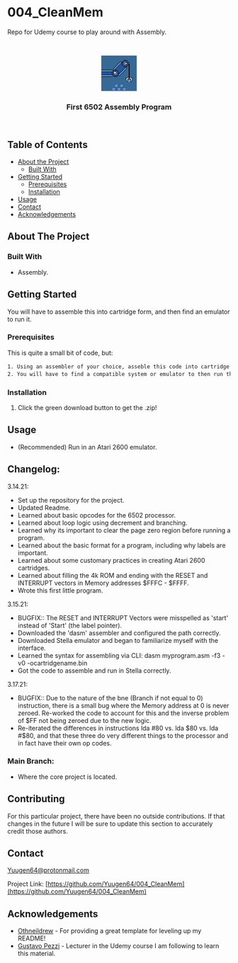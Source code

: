<!-- *** UPDATE THIS FOR EACH REPO *** -->
# 004_CleanMem
Repo for Udemy course to play around with Assembly.

<!-- PROJECT LOGO -->
<br />
<p align="center">
  <a href="https://github.com/Yuugen64/004_CleanMem/README.md">
    <img src="001_AssemblySprite.png" alt="Logo" width="80" height="80">
  </a>

  <h3 align="center">First 6502 Assembly Program</h3>
  
  <br />
  </p>
</p>



<!-- TABLE OF CONTENTS -->
## Table of Contents

* [About the Project](#about-the-project)
  * [Built With](#built-with)
* [Getting Started](#getting-started)
  * [Prerequisites](#prerequisites)
  * [Installation](#installation)
* [Usage](#usage)
* [Contact](#contact)
* [Acknowledgements](#acknowledgements)




<!-- ABOUT THE PROJECT -->
## About The Project

<!-- [![Product Name Screen Shot][product-screenshot]](https://example.com) -->


### Built With
* Assembly.



<!-- GETTING STARTED -->
## Getting Started

You will have to assemble this into cartridge form, and then find an emulator to run it.



### Prerequisites

This is quite a small bit of code, but:
```sh
1. Using an assembler of your choice, asseble this code into cartridge format so that it can be executed.
2. You will have to find a compatible system or emulator to then run the code.
```

### Installation

1. Click the green download button to get the .zip!



<!-- USAGE EXAMPLES -->
## Usage
- (Recommended) Run in an Atari 2600 emulator.

<!-- CHANGELOG -->
## Changelog:
<!-- DATES and what changed/was accomplished on that day. -->

3.14.21:
- Set up the repository for the project.
- Updated Readme.
- Learned about basic opcodes for the 6502 processor.
- Learned about loop logic using decrement and branching.
- Learned why its important to clear the page zero region before running a program.
- Learned about the basic format for a program, including why labels are important.
- Learned about some customary practices in creating Atari 2600 cartridges.
- Learned about filling the 4k ROM and ending with the RESET and INTERRUPT vectors in Memory addresses $FFFC - $FFFF.
- Wrote this first little program.

3.15.21:
- BUGFIX:: The RESET and INTERRUPT Vectors were misspelled as 'start' instead of 'Start' (the label pointer).
- Downloaded the 'dasm' assembler and configured the path correctly.
- Downloaded Stella emulator and began to familiarize myself with the interface.
- Learned the syntax for assembling via CLI: dasm myprogram.asm -f3 -v0 -ocartridgename.bin
- Got the code to assemble and run in Stella correctly.

3.17.21:
- BUGFIX:: Due to the nature of the bne (Branch if not equal to 0) instruction, there is a small bug where the Memory address at 0 is never zeroed. Re-worked the code to account for this and the inverse problem of $FF not being zeroed due to the new logic.
- Re-iterated the differences in instructions lda #80 vs. lda $80 vs. lda #$80, and that these three do very different things to the processor and in fact have their own op codes.

### Main Branch:
- Where the core project is located.

<!-- CONTRIBUTING -->
## Contributing

For this particular project, there have been no outside contributions. If that changes in the future I will be sure to update this section to accurately credit those authors.



<!-- CONTACT -->
## Contact

Yuugen64@protonmail.com

<!-- ***Make sure to update REPO in BOTH URLs here*** -->
Project Link: [https://github.com/Yuugen64/004_CleanMem](https://github.com/Yuugen64/004_CleanMem)



<!-- ACKNOWLEDGEMENTS -->
## Acknowledgements
* [Othneildrew](https://github.com/othneildrew/Best-README-Template/blob/master/README.md) - For providing a great template for leveling up my README!
* [Gustavo Pezzi](https://www.udemy.com/course/programming-games-for-the-atari-2600/) - Lecturer in the Udemy course I am following to learn this material.

